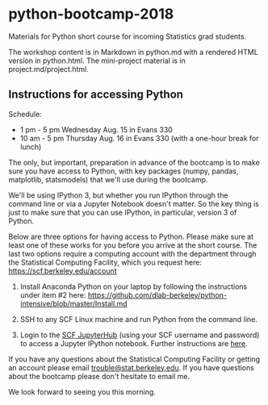 # python-bootcamp-2018
Materials for Python short course for incoming Statistics grad students.

The workshop content is in Markdown in python.md with a rendered HTML version in python.html. The mini-project material is in project.md/project.html.

## Instructions for accessing Python

Schedule:

 - 1 pm - 5 pm Wednesday Aug. 15 in Evans 330
 - 10 am - 5 pm Thursday Aug. 16 in Evans 330 (with a one-hour break for lunch)
 
The only, but important, preparation in advance of the bootcamp is to make sure you have access to Python, with key packages (numpy, pandas, matplotlib, statsmodels) that we'll use during the bootcamp.

We'll be using IPython 3, but whether you run IPython through the command line or via a Jupyter Notebook doesn't matter. So the key thing is just to make sure that you can use IPython, in particular, version 3 of Python.

Below are three options for having access to Python. Please make sure at least one of these works for you before you arrive at the short course. The last two options require a computing account with the department through the Statistical Computing Facility, which you request here:
https://scf.berkeley.edu/account

 1) Install Anaconda Python on your laptop by following the
instructions under item #2 here:
https://github.com/dlab-berkeley/python-intensive/blob/master/Install.md

 2) SSH to any SCF Linux machine and run Python from the command line.

 3) Login to the [SCF JupyterHub](https://jupyter.stat.berkeley.edu)
 (using your SCF username and password) to access a Jupyter IPython notebook. Further instructions are [here](https://rawgit.com/berkeley-scf/python-bootcamp-2018/master/jupyter_instructions.md).
 
If you have any questions about the Statistical Computing Facility or getting an account please email trouble@stat.berkeley.edu. If you have questions about the bootcamp please don't hesitate to email me.
 
We look forward to seeing you this morning. 
